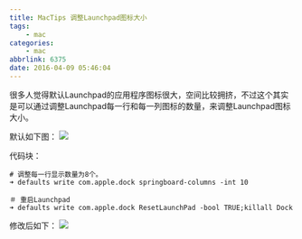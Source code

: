 ```yaml
---
title: MacTips 调整Launchpad图标大小
tags: 
    - mac
categories: 
    - mac
abbrlink: 6375
date: 2016-04-09 05:46:04
---
```


很多人觉得默认Launchpad的应用程序图标很大，空间比较拥挤，不过这个其实是可以通过调整Launchpad每一行和每一列图标的数量，来调整Launchpad图标大小。

默认如下图：
![](http://samzong.oss-cn-shenzhen.aliyuncs.com/2016%2F04%2FQQ20160408-1.jpg)

代码块：

```
# 调整每一行显示数量为8个。
➜ defaults write com.apple.dock springboard-columns -int 10

＃ 重启Launchpad
➜ defaults write com.apple.dock ResetLaunchPad -bool TRUE;killall Dock
```

修改后如下：
![](http://samzong.oss-cn-shenzhen.aliyuncs.com/2016%2F04%2FQQ20160408-2.jpg)
